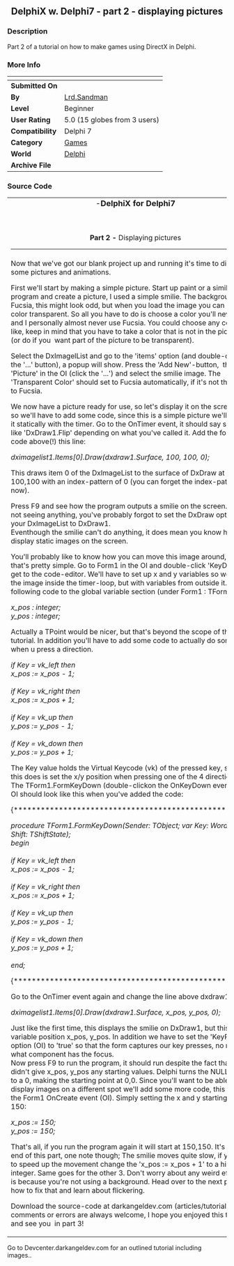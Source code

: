 ﻿<div align="center">

## DelphiX w\. Delphi7 \- part 2 \- displaying pictures


</div>

### Description

Part 2 of a tutorial on how to make games using DirectX in Delphi.
 
### More Info
 


<span>             |<span>
---                |---
**Submitted On**   |
**By**             |[Lrd\.Sandman](https://github.com/Planet-Source-Code/PSCIndex/blob/master/ByAuthor/lrd-sandman.md)
**Level**          |Beginner
**User Rating**    |5.0 (15 globes from 3 users)
**Compatibility**  |Delphi 7
**Category**       |[Games](https://github.com/Planet-Source-Code/PSCIndex/blob/master/ByCategory/games__7-38.md)
**World**          |[Delphi](https://github.com/Planet-Source-Code/PSCIndex/blob/master/ByWorld/delphi.md)
**Archive File**   |[](https://github.com/Planet-Source-Code/lrd-sandman-delphix-w-delphi7-part-2-displaying-pictures__7-1586/archive/master.zip)





### Source Code

<table border="0" cellpadding="0" cellspacing="0" style="border-collapse: collapse" bordercolor="#111111" width="100%" id="AutoNumber1">
 <tr>
  <td width="100%" align="center"><font size="4">-<b>DelphiX for Delphi7</b></font><p>&nbsp;</td>
 </tr>
 <tr>
  <td width="100%" align="center"><b>Part 2 - </b>Displaying pictures
  <hr></td>
 </tr>
 <tr>
  <td width="100%">Now that we've got our blank project up and running it's
   time to display some pictures and animations.<p>First we'll start by making a simple picture. Start up paint or a
   similar program and create a picture, I used a simple smilie.
   The background is Fucsia, this might look odd, but when you load the image
   you can make one color transparent. So all you have to do is choose a
   color you'll never use and I personally almost never use Fucsia. You could
   choose any color you like, keep in mind that you have to take a color that
   is not in the picture itself (or do if you&nbsp; want part of the picture
   to be transparent).<p>Select the DxImagelList and go to the 'items' option
   (and double-click on the '...' button), a popup will show. Press the 'Add
   New'-button,&nbsp; then go to
   'Picture' in the OI (click the '...') and select the smilie image. The
   'Transparent Color' should set to Fucsia automatically, if it's not then
   set it to Fucsia.<p>We now have a picture ready for use, so let's display
   it on the screen. To do so we'll have to add some code, since this is a
   simple picture we'll just draw it statically with the timer. Go to the
   OnTimer event, it should say something like 'DxDraw1.Flip' depending on
   what you've called it. Add the following code above(!) this line:<p><i>dximagelist1.Items[0].Draw(dxdraw1.Surface, 100, 100, 0);</i><p>This
   draws item 0 of the DxImageList to the surface of DxDraw at position
   100,100 with an index-pattern of 0 (you can forget the index-pattern for
   now).<p>Press F9 and see how the program outputs a smilie on the screen.
   If you're not seeing anything, you've probably forgot to set the DxDraw
   option of your DxImageList to DxDraw1.<br> Eventhough the smilie can't do
   anything, it does mean you know how to display static images on the
   screen.&nbsp;
   <p>You'll probably like to know how you can move this image around, well
   that's pretty simple. Go to Form1 in the OI and double-click 'KeyDown' to
   get to the code-editor. We'll have to set up x and y variables so we can
   set the image inside the timer-loop, but with variables from outside it.
   Insert the following code to the global variable section (under Form1 :
   TForm1):</p>
   <p><i> x_pos : integer;<br>
 y_pos : integer;</i></p>
   <p>Actually a TPoint would be nicer, but that's beyond the scope of this
   tutorial. In addition you'll have to add some code to actually do
   something when u press a direction.</p>
   <p><i>if Key = vk_left then<br>
 x_pos := x_pos - 1;<br>
   <br>
   if Key = vk_right then<br>
 x_pos := x_pos + 1;<br>
   <br>
   if Key = vk_up then<br>
 y_pos := y_pos - 1;<br>
   <br>
   if Key = vk_down then<br>
 y_pos := y_pos + 1;</i></p>
   <p>The Key value holds the Virtual Keycode (vk) of the pressed key, so
   what this does is set the x/y position when pressing one of the 4
   direction keys. The TForm1.FormKeyDown (double-clickon the OnKeyDown
   event&nbsp; in the OI should look like this when you've
   added the code:</p>
   <p>{******************************************************}</p>
   <p><i>procedure TForm1.FormKeyDown(Sender: TObject; var Key: Word;<br>
 Shift: TShiftState);<br>
   begin<br>
   <br>
   if Key = vk_left then<br>
 x_pos := x_pos - 1;<br>
   <br>
   if Key = vk_right then<br>
 x_pos := x_pos + 1;<br>
   <br>
   if Key = vk_up then<br>
 y_pos := y_pos - 1;<br>
   <br>
   if Key = vk_down then<br>
 y_pos := y_pos + 1;<br>
   <br>
   end;</i></p>
   <p>{******************************************************}</p>
   <p>Go to the OnTimer event again and change the line above dxdraw1.flip
   to:</p>
   <p><i>dximagelist1.Items[0].Draw(dxdraw1.Surface, x_pos, y_pos, 0);</i></p>
   <p>Just like the first time, this displays the smilie on DxDraw1, but this
   time at a variable position x_pos, y_pos. In addition we have to set the
   'KeyPreview' option (OI) to 'true' so that the form captures our key
   presses, no matter what component has the focus.<br> Now press F9 to run
   the program, it should run despite the fact that we didn't give x_pos,
   y_pos any starting values. Delphi turns the NULL/nil value to a 0, making
   the starting point at 0,0. Since you'll want to be able to display images
   on a different spot we'll add some more code, this time in the Form1
   OnCreate event (OI). Simply setting the x and y starting values to 150:<p><i>x_pos := 150;<br>
   y_pos := 150;</i><p>That's all, if you run the program again it will start
   at 150,150. It's also the end of this part, one note though; The smilie
   moves quite slow, if you want to speed up the movement change the 'x_pos
   := x_pos + 1' to a higher integer. Same goes for the other 3. Don't worry
   about any weird effects, this is because you're not using a background.
   Head over to the next part to see how to fix that and learn about flickering.<p>Download
   the source-code at darkangeldev.com (articles/tutorials). Any comments or errors are always welcome,
   I hope you enjoyed this tutorial and see you&nbsp; in part 3! </td>
 </tr>
</table>
Go to Devcenter.darkangeldev.com for an outlined tutorial including images..

